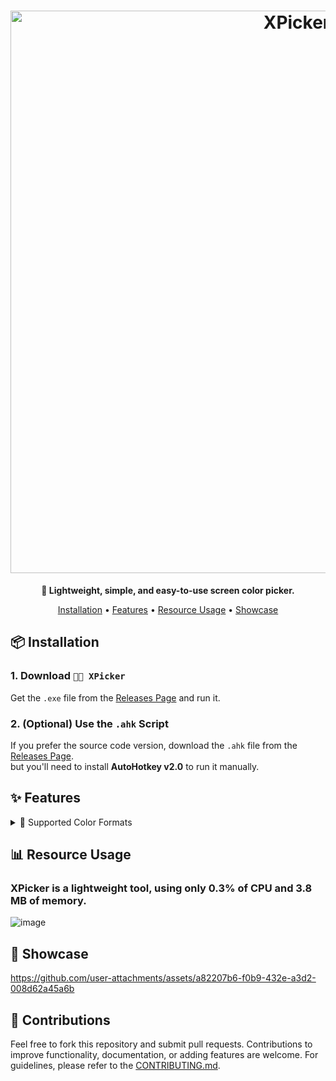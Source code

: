 <h1 align="center">
  <a href="http://xpickerapp.netlify.app" target="_blank"><img src="https://github.com/user-attachments/assets/089f1b17-4bee-453c-81bd-b6d85213dab8" alt="XPicker" width="900"></a>
</h1>
<p align="center"><strong>🌈 Lightweight, simple, and easy-to-use screen color picker.</strong></p>




<p align="center">
<a href="#-installation">Installation</a> •
<a href="#-features">Features</a> •
  <a href="#-resource-usage">Resource Usage</a> •
<a href="#-showcase">Showcase</a>
</p>

## 📦 Installation 

### 1. Download `🏳️‍🌈 XPicker`
Get the `.exe` file from the [Releases Page](https://github.com/fr0st-iwnl/XPicker/releases) and run it.

### 2. (Optional) Use the `.ahk` Script
If you prefer the source code version, download the `.ahk` file from the [Releases Page](https://github.com/fr0st-iwnl/XPicker/releases).
<br>
but you'll need to install **AutoHotkey v2.0** to run it manually.


## ✨ Features

<details>
<summary>🎨 Supported Color Formats</summary>

### Formats
- **HEX** — `#RRGGBB` (hexadecimal color code)  
- **RGB** — `rgb(R, G, B)` (red, green, blue numeric values)  
- **RGBA** — `rgba(R, G, B, A)` (red, green, blue + alpha/transparency)  
- **HSL** — `hsl(H°, S%, L%)` (hue, saturation, lightness)  
- **HSLA** — `hsla(H°, S%, L%, A)` (hue, saturation, lightness + alpha)  

</details>


## 📊 Resource Usage

### XPicker is a lightweight tool, using only 0.3% of CPU and 3.8 MB of memory.

![image](https://github.com/user-attachments/assets/7ddacae7-e0d3-4c9f-8de6-0191283dc097)


## 📸 Showcase

<!---
<table>
    <tr>
      <td>
        <p align="left"><b><em>[❗]</b> This showcase uses <b>Version 1.1</b>, so some things may be different now.</em></p>
      </td>
    </tr>
  </table>
---->



https://github.com/user-attachments/assets/a82207b6-f0b9-432e-a3d2-008d62a45a6b




## 🤝 Contributions 

Feel free to fork this repository and submit pull requests. Contributions to improve functionality, documentation, or adding features are welcome. For guidelines, please refer to the [CONTRIBUTING.md](https://github.com/fr0st-iwnl/XPicker/blob/main/CONTRIBUTING.md).
